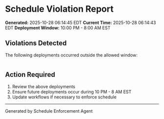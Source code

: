 # Schedule Violation Report

**Generated:** 2025-10-28 06:14:45 EDT
**Current Time:** 2025-10-28 06:14:43 EDT
**Deployment Window:** 10:00 PM - 8:00 AM EST

## Violations Detected

The following deployments occurred outside the allowed window:

```

```

## Action Required

1. Review the above deployments
2. Ensure future deployments occur during 10 PM - 8 AM EST
3. Update workflows if necessary to enforce schedule

---

Generated by Schedule Enforcement Agent
